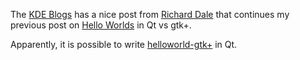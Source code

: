The [KDE Blogs](blogs.kde.org/) has a nice post from [Richard
Dale](http://blogs.kde.org/user/89) that continues my previous post on [Hello
Worlds](http://bencord0.wordpress.com/2010/12/14/hello-world/) in Qt vs gtk+.

Apparently, it is possible to write [helloworld-gtk+](http://blogs.kde.org/node/4453) in Qt.  



